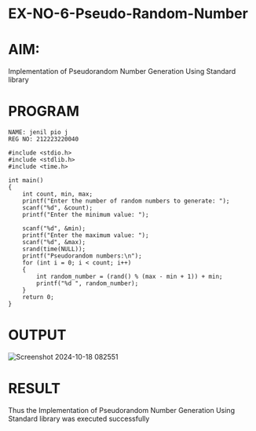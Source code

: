 # EX-NO-6-Pseudo-Random-Number

# AIM: 

Implementation of Pseudorandom Number Generation Using Standard library

# PROGRAM
```
NAME: jenil pio j
REG NO: 212223220040

#include <stdio.h>
#include <stdlib.h>
#include <time.h>

int main() 
{
    int count, min, max;
    printf("Enter the number of random numbers to generate: ");
    scanf("%d", &count);
    printf("Enter the minimum value: ");
    
    scanf("%d", &min);
    printf("Enter the maximum value: ");
    scanf("%d", &max);
    srand(time(NULL));
    printf("Pseudorandom numbers:\n");   
    for (int i = 0; i < count; i++) 
    {
        int random_number = (rand() % (max - min + 1)) + min;
        printf("%d ", random_number);
    }
    return 0;
}
```

# OUTPUT
![Screenshot 2024-10-18 082551](https://github.com/user-attachments/assets/45238c9d-7128-429e-9414-f743e020992f)


# RESULT
   Thus the Implementation of Pseudorandom Number Generation Using Standard library was executed successfully
